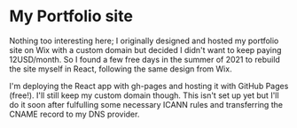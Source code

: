 # My Portfolio site

Nothing too interesting here; I originally designed and hosted my portfolio site on Wix with a custom domain but decided I didn't want to keep paying 12USD/month. So I found a few free days in the summer of 2021 to rebuild the site myself in React, following the same design from Wix. 

I'm deploying the React app with gh-pages and hosting it with GitHub Pages (free!). I'll still keep my custom domain though. This isn't set up yet but I'll do it soon after fulfulling some necessary ICANN rules and transferring the CNAME record to my DNS provider.
